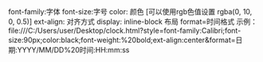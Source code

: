 font-family:字体
font-size:字号
color: 颜色 [可以使用rgb色值设置 rgba(0, 10, 0, 0.5)]
ext-align: 对齐方式
display: inline-block 布局
format=时间格式
示例：file:///C:/Users/user/Desktop/clock.html?style=font-family:Calibri;font-size:90px;color:black;font-weight:%20bold;ext-align:center&format=日期:YYYY/MM/DD%20时间:HH:mm:ss